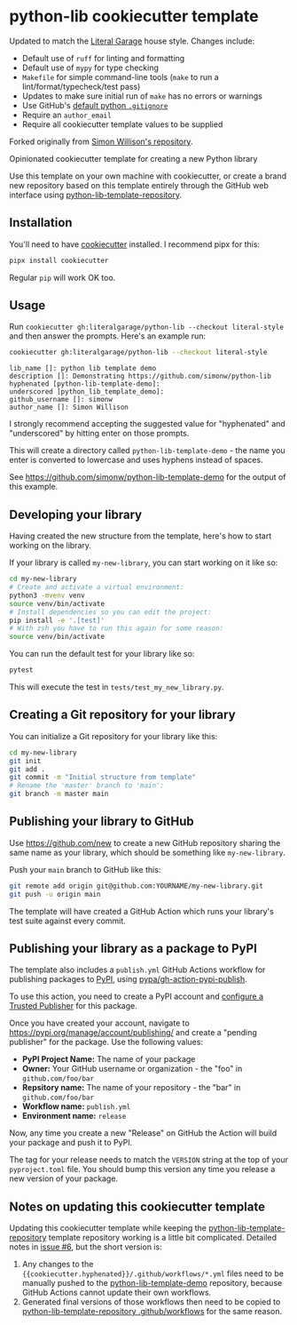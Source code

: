 # python-lib cookiecutter template

Updated to match the [Literal Garage](https://literalgarage.com/) house style. Changes include:

- Default use of `ruff` for linting and formatting
- Default use of `mypy` for type checking
- `Makefile` for simple command-line tools (`make` to run a lint/format/typecheck/test pass)
- Updates to make sure initial run of `make` has no errors or warnings
- Use GitHub's [default python `.gitignore`](https://github.com/github/gitignore/blob/main/Python.gitignore)
- Require an `author_email`
- Require all cookiecutter template values to be supplied

Forked originally from [Simon Willison's repository](https://github.com/simonw/python-lib/).

Opinionated cookiecutter template for creating a new Python library

Use this template on your own machine with cookiecutter, or create a brand new repository based on this template entirely through the GitHub web interface using [python-lib-template-repository](https://github.com/simonw/python-lib-template-repository).

## Installation

You'll need to have [cookiecutter](https://cookiecutter.readthedocs.io/) installed. I recommend pipx for this:

```bash
pipx install cookiecutter
```

Regular `pip` will work OK too.

## Usage

Run `cookiecutter gh:literalgarage/python-lib --checkout literal-style` and then answer the prompts. Here's an example run:

```bash
cookiecutter gh:literalgarage/python-lib --checkout literal-style
```

```
lib_name []: python lib template demo
description []: Demonstrating https://github.com/simonw/python-lib
hyphenated [python-lib-template-demo]:
underscored [python_lib_template_demo]:
github_username []: simonw
author_name []: Simon Willison
```

I strongly recommend accepting the suggested value for "hyphenated" and "underscored" by hitting enter on those prompts.

This will create a directory called `python-lib-template-demo` - the name you enter is converted to lowercase and uses hyphens instead of spaces.

See https://github.com/simonw/python-lib-template-demo for the output of this example.

## Developing your library

Having created the new structure from the template, here's how to start working on the library.

If your library is called `my-new-library`, you can start working on it like so:

```bash
cd my-new-library
# Create and activate a virtual environment:
python3 -mvenv venv
source venv/bin/activate
# Install dependencies so you can edit the project:
pip install -e '.[test]'
# With zsh you have to run this again for some reason:
source venv/bin/activate
```

You can run the default test for your library like so:

```bash
pytest
```

This will execute the test in `tests/test_my_new_library.py`.

## Creating a Git repository for your library

You can initialize a Git repository for your library like this:

```bash
cd my-new-library
git init
git add .
git commit -m "Initial structure from template"
# Rename the 'master' branch to 'main':
git branch -m master main
```

## Publishing your library to GitHub

Use https://github.com/new to create a new GitHub repository sharing the same name as your library, which should be something like `my-new-library`.

Push your `main` branch to GitHub like this:

```bash
git remote add origin git@github.com:YOURNAME/my-new-library.git
git push -u origin main
```

The template will have created a GitHub Action which runs your library's test suite against every commit.

## Publishing your library as a package to PyPI

The template also includes a `publish.yml` GitHub Actions workflow for publishing packages to [PyPI](https://pypi.org/), using [pypa/gh-action-pypi-publish](https://github.com/pypa/gh-action-pypi-publish).

To use this action, you need to create a PyPI account and [configure a Trusted Publisher](https://til.simonwillison.net/pypi/pypi-releases-from-github) for this package.

Once you have created your account, navigate to https://pypi.org/manage/account/publishing/ and create a "pending publisher" for the package. Use the following values:

- **PyPI Project Name:** The name of your package
- **Owner:** Your GitHub username or organization - the "foo" in `github.com/foo/bar`
- **Repsitory name:** The name of your repository - the "bar" in `github.com/foo/bar`
- **Workflow name:** `publish.yml`
- **Environment name:** `release`

Now, any time you create a new "Release" on GitHub the Action will build your package and push it to PyPI.

The tag for your release needs to match the `VERSION` string at the top of your `pyproject.toml` file. You should bump this version any time you release a new version of your package.

## Notes on updating this cookiecutter template

Updating this cookiecutter template while keeping the [python-lib-template-repository](https://github.com/simonw/python-lib-template-repository) template repository working is a little bit complicated. Detailed notes in [issue #6](https://github.com/simonw/python-lib/issues/6), but the short version is:

1. Any changes to the `{{cookiecutter.hyphenated}}/.github/workflows/*.yml` files need to be manually pushed to the [python-lib-template-demo](https://github.com/simonw/python-lib-template-demo) repository, because GitHub Actions cannot update their own workflows.
2. Generated final versions of those workflows then need to be copied to [python-lib-template-repository .github/workflows](https://github.com/simonw/python-lib-template-repository/tree/main/.github/workflows) for the same reason.
